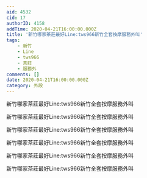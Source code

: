 ```yaml
---
aid: 4532
cid: 17
authorID: 4158
addTime: 2020-04-21T16:00:00.000Z
title: '新竹哪家茶莊最好Line:tws966新竹全套按摩服務外叫'
tags:
    - 新竹
    - Line
    - tws966
    - 茶莊
    - 服務外
comments: []
date: 2020-04-21T16:00:00.000Z
category: 外段
---
```


新竹哪家茶莊最好Line:tws966新竹全套按摩服務外叫

新竹哪家茶莊最好Line:tws966新竹全套按摩服務外叫

新竹哪家茶莊最好Line:tws966新竹全套按摩服務外叫

新竹哪家茶莊最好Line:tws966新竹全套按摩服務外叫

新竹哪家茶莊最好Line:tws966新竹全套按摩服務外叫

新竹哪家茶莊最好Line:tws966新竹全套按摩服務外叫
